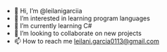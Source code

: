 - 👋 Hi, I’m @leilanigarciia
- 👀 I’m interested in learning program languages
- 🌱 I’m currently learning C#
- 💞️ I’m looking to collaborate on new projects
- 📫 How to reach me leilani.garcia0113@gmail.com

<!---
leilanigarciia/leilanigarciia is a ✨ special ✨ repository because its `README.md` (this file) appears on your GitHub profile.
You can click the Preview link to take a look at your changes.
--->
